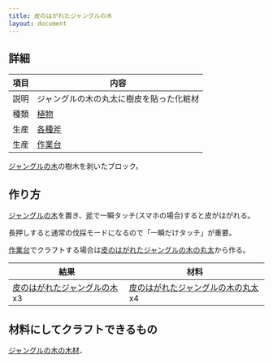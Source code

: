 ```yaml
---
title: 皮のはがれたジャングルの木
layout: document
---
```

## 詳細

|項目|内容|
|---|---|
|説明|ジャングルの木の丸太に樹皮を貼った化粧材|
|種類|[植物](植物)|
|生産|[各種斧](木の斧)|
|生産|[作業台](作業台)|

[ジャングルの木](ジャングルの木)の樹木を剥いたブロック。

## 作り方

[ジャングルの木](ジャングルの木)を置き、[斧](木の斧)で一瞬タッチ(スマホの場合)すると皮がはがれる。

長押しすると通常の伐採モードになるので「一瞬だけタッチ」が重要。

[作業台](作業台)でクラフトする場合は[皮のはがれたジャングルの木の丸太](皮のはがれたジャングルの木の丸太)から作る。

|結果|材料|
|---|---|
|[皮のはがれたジャングルの木](皮のはがれたジャングルの木)x3|[皮のはがれたジャングルの木の丸太](皮のはがれたジャングルの木の丸太)x4|

## 材料にしてクラフトできるもの

[ジャングルの木の木材](ジャングルの木の木材)、
